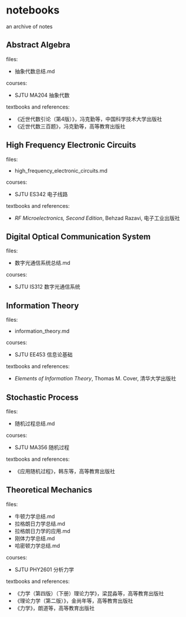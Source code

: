 # notebooks
an archive of notes

## Abstract Algebra
files: 
* 抽象代数总结.md

courses:
* SJTU MA204 抽象代数

textbooks and references:
* 《近世代数引论（第4版）》，冯克勤等，中国科学技术大学出版社
* 《近世代数三百题》，冯克勤等，高等教育出版社

## High Frequency Electronic Circuits
files:
* high_frequency_electronic_circuits.md

courses:
* SJTU ES342 电子线路

textbooks and references:
* _RF Microelectronics, Second Edition_, Behzad Razavi, 电子工业出版社

## Digital Optical Communication System
files:
* 数字光通信系统总结.md

courses:
* SJTU IS312 数字光通信系统

## Information Theory
files:
* information_theory.md

courses:
* SJTU EE453 信息论基础

textbooks and references:
* _Elements of Information Theory_, Thomas M. Cover, 清华大学出版社

## Stochastic Process
files:
* 随机过程总结.md

courses:
* SJTU MA356 随机过程

textbooks and references:
* 《应用随机过程》，韩东等，高等教育出版社

## Theoretical Mechanics
files:
* 牛顿力学总结.md
* 拉格朗日力学总结.md
* 拉格朗日力学的应用.md
* 刚体力学总结.md
* 哈密顿力学总结.md

courses:
* SJTU PHY2601 分析力学

textbooks and references:
* 《力学（第四版）（下册）理论力学》，梁昆淼等，高等教育出版社
* 《理论力学（第二版）》，金尚年等，高等教育出版社
* 《力学》，朗道等，高等教育出版社

